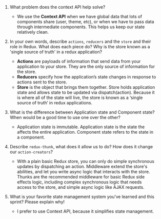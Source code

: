 1. What problem does the context API help solve?
    * We use the **Context API** when we have global data that lots of components share (user, theme, etc), or when we have to pass data through intermediate components. This helps us keep our state relatively clean.

2. In your own words, describe `actions`, `reducers` and the `store` and their role in Redux. What does each piece do? Why is the store known as a 'single source of truth' in a redux application?
    * **Actions** are payloads of information that send data from your application to your store. They are the only source of information for the store.
    * **Reducers** specify how the application’s state changes in response to actions sent to the store.
    * **Store** is the object that brings them together. Store holds application state and allows state to be updated via dispatch(action). Because it is where all of the state will live, the store is known as a ‘single source of truth’ in redux applications.

3. What is the difference between Application state and Component state? When would be a good time to use one over the other?
    * Application state is immutable. Application state is the state the affects the entire application. Component state refers to the state in a component.

4. Describe `redux-thunk`, what does it allow us to do? How does it change our `action-creators`?
    * With a plain basic Redux store, you can only do simple synchronous updates by dispatching an action. Middleware extend the store's abilities, and let you write async logic that interacts with the store. Thunks are the recommended middleware for basic Redux side effects logic, including complex synchronous logic that needs access to the store, and simple async logic like AJAX requests.

5. What is your favorite state management system you've learned and this sprint? Please explain why!
    * I prefer to use Context API, because it simplifies state management.
